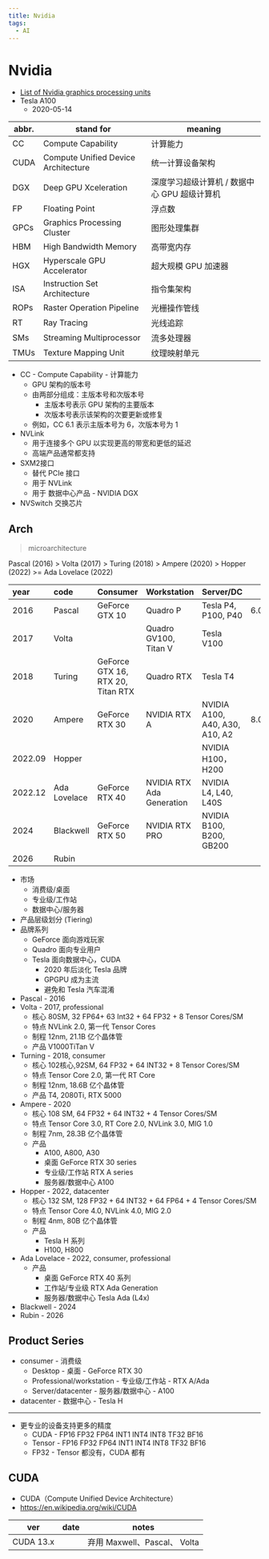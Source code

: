 ```yaml
---
title: Nvidia
tags:
  - AI
---
```


# Nvidia

- [List of Nvidia graphics processing units](https://en.wikipedia.org/wiki/List_of_Nvidia_graphics_processing_units)
- Tesla A100
  - 2020-05-14

| abbr. | stand for                           | meaning                                      |
| ----- | ----------------------------------- | -------------------------------------------- |
| CC    | Compute Capability                  | 计算能力                                     |
| CUDA  | Compute Unified Device Architecture | 统一计算设备架构                             |
| DGX   | Deep GPU Xceleration                | 深度学习超级计算机 / 数据中心 GPU 超级计算机 |
| FP    | Floating Point                      | 浮点数                                       |
| GPCs  | Graphics Processing Cluster         | 图形处理集群                                 |
| HBM   | High Bandwidth Memory               | 高带宽内存                                   |
| HGX   | Hyperscale GPU Accelerator          | 超大规模 GPU 加速器                          |
| ISA   | Instruction Set Architecture        | 指令集架构                                   |
| ROPs  | Raster Operation Pipeline           | 光栅操作管线                                 |
| RT    | Ray Tracing                         | 光线追踪                                     |
| SMs   | Streaming Multiprocessor            | 流多处理器                                   |
| TMUs  | Texture Mapping Unit                | 纹理映射单元                                 |

- CC - Compute Capability - 计算能力
  - GPU 架构的版本号
  - 由两部分组成：主版本号和次版本号
    - 主版本号表示 GPU 架构的主要版本
    - 次版本号表示该架构的次要更新或修复
  - 例如，CC 6.1 表示主版本号为 6，次版本号为 1
- NVLink
  - 用于连接多个 GPU 以实现更高的带宽和更低的延迟
  - 高端产品通常都支持
- SXM2接口
  - 替代 PCIe 接口
  - 用于 NVLink
  - 用于 数据中心产品 - NVIDIA DGX
- NVSwitch 交换芯片

## Arch

> microarchitecture

Pascal (2016) > Volta (2017) > Turing (2018) > Ampere (2020) > Hopper (2022) >= Ada Lovelace (2022)

| year    | code         | Consumer                          | Workstation               | Server/DC                      |      CC |
| :------ | :----------- | --------------------------------- | ------------------------- | ------------------------------ | ------: |
| 2016    | Pascal       | GeForce GTX 10                    | Quadro P                  | Tesla P4, P100, P40            | 6.0,6.1 |
| 2017    | Volta        |                                   | Quadro GV100, Titan V     | Tesla V100                     |     7.0 |
| 2018    | Turing       | GeForce GTX 16, RTX 20, Titan RTX | Quadro RTX                | Tesla T4                       |     7.5 |
| 2020    | Ampere       | GeForce RTX 30                    | NVIDIA RTX A              | NVIDIA A100, A40, A30, A10, A2 | 8.0,8.6 |
| 2022.09 | Hopper       |                                   |                           | NVIDIA H100， H200             |     9.0 |
| 2022.12 | Ada Lovelace | GeForce RTX 40                    | NVIDIA RTX Ada Generation | NVIDIA L4, L40, L40S           |     8.9 |
| 2024    | Blackwell    | GeForce RTX 50                    | NVIDIA RTX PRO            | NVIDIA B100, B200, GB200       |     9.0 |
| 2026    | Rubin        |                                   |                           |                                |

- 市场
  - 消费级/桌面
  - 专业级/工作站
  - 数据中心/服务器
- 产品层级划分 (Tiering)
- 品牌系列
  - GeForce 面向游戏玩家
  - Quadro 面向专业用户
  - Tesla 面向数据中心，CUDA
    - 2020 年后淡化 Tesla 品牌
    - GPGPU 成为主流
    - 避免和 Tesla 汽车混淆
- Pascal - 2016
- Volta - 2017, professional
  - 核心 80SM, 32 FP64+ 63 Int32 + 64 FP32 + 8 Tensor Cores/SM
  - 特点 NVLink 2.0, 第一代 Tensor Cores
  - 制程 12nm, 21.1B 亿个晶体管
  - 产品 V1000TiTan V
- Turning - 2018, consumer
  - 核心 102核心,92SM, 64 FP32 + 64 INT32 + 8 Tensor Cores/SM
  - 特点 Tensor Core 2.0, 第一代 RT Core
  - 制程 12nm, 18.6B 亿个晶体管
  - 产品 T4, 2080Ti, RTX 5000
- Ampere - 2020
  - 核心 108 SM, 64 FP32 + 64 INT32 + 4 Tensor Cores/SM
  - 特点 Tensor Core 3.0, RT Core 2.0, NVLink 3.0, MIG 1.0
  - 制程 7nm, 28.3B 亿个晶体管
  - 产品
    - A100, A800, A30
    - 桌面 GeForce RTX 30 series
    - 专业级/工作站 RTX A series
    - 服务器/数据中心 A100
- Hopper - 2022, datacenter
  - 核心 132 SM, 128 FP32 + 64 INT32 + 64 FP64 + 4 Tensor Cores/SM
  - 特点 Tensor Core 4.0, NVLink 4.0, MIG 2.0
  - 制程 4nm, 80B 亿个晶体管
  - 产品
    - Tesla H 系列
    - H100, H800
- Ada Lovelace - 2022, consumer, professional
  - 产品
    - 桌面 GeForce RTX 40 系列
    - 工作站/专业级 RTX Ada Generation
    - 服务器/数据中心 Tesla Ada (L4x)
- Blackwell - 2024
- Rubin - 2026

## Product Series

- consumer - 消费级
  - Desktop - 桌面 - GeForce RTX 30
  - Professional/workstation - 专业级/工作站 - RTX A/Ada
  - Server/datacenter - 服务器/数据中心 - A100
- datacenter - 数据中心 - Tesla H

---

- 更专业的设备支持更多的精度
  - CUDA - FP16 FP32 FP64 INT1 INT4 INT8 TF32 BF16
  - Tensor - FP16 FP32 FP64 INT1 INT4 INT8 TF32 BF16
  - FP32 - Tensor 都没有，CUDA 都有

## CUDA

- CUDA（Compute Unified Device Architecture）
- https://en.wikipedia.org/wiki/CUDA

| ver       | date | notes                        |
| --------- | ---- | ---------------------------- |
| CUDA 13.x |      | 弃用 Maxwell、Pascal、 Volta |
